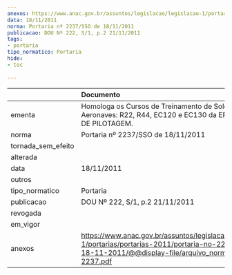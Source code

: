 ```yaml
---
anexos: https://www.anac.gov.br/assuntos/legislacao/legislacao-1/portarias/portarias-2011/portaria-no-2237-sso-de-18-11-2011/@@display-file/arquivo_norma/PA2011-2237.pdf
data: 18/11/2011
norma: Portaria nº 2237/SSO de 18/11/2011
publicacao: DOU Nº 222, S/1, p.2 21/11/2011
tags:
- portaria
tipo_normatico: Portaria
hide: 
- toc 
 
---
```


|                    | Documento                                                                                                                                                         |
|:-------------------|:------------------------------------------------------------------------------------------------------------------------------------------------------------------|
| ementa             | Homologa os Cursos de Treinamento de Solo das Aeronaves: R22, R44, EC120 e EC130 da EFAI ESCOLA DE PILOTAGEM.                                                     |
| norma              | Portaria nº 2237/SSO de 18/11/2011                                                                                                                                |
| tornada_sem_efeito |                                                                                                                                                                   |
| alterada           |                                                                                                                                                                   |
| data               | 18/11/2011                                                                                                                                                        |
| outros             |                                                                                                                                                                   |
| tipo_normatico     | Portaria                                                                                                                                                          |
| publicacao         | DOU Nº 222, S/1, p.2 21/11/2011                                                                                                                                   |
| revogada           |                                                                                                                                                                   |
| em_vigor           |                                                                                                                                                                   |
| anexos             | https://www.anac.gov.br/assuntos/legislacao/legislacao-1/portarias/portarias-2011/portaria-no-2237-sso-de-18-11-2011/@@display-file/arquivo_norma/PA2011-2237.pdf |